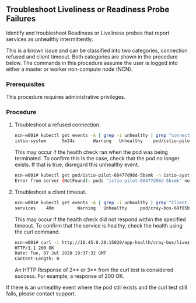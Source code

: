 ## Troubleshoot Liveliness or Readiness Probe Failures

Identify and troubleshoot Readiness or Liveliness probes that report services as unhealthy intermittently.

This is a known issue and can be classified into two categories, connection refused and client timeout. Both categories are shown in the procedure below. The commands in this procedure assume the user is logged into either a master or worker non-compute node \(NCN\).

### Prerequisites

This procedure requires administrative privileges.

### Procedure

1.  Troubleshoot a refused connection.

    ```bash
    ncn-w001# kubectl get events -A | grep -i unhealthy | grep "connection refused"
    istio-system      5m24s       Warning   Unhealthy    pod/istio-pilot-68477d98d-5bsmk      Readiness probe failed: Get http://10.45.0.100:8080/ready: dial tcp 10.45.0.100:8080: connect: connection refused
    ```

    This may occur if the health check ran when the pod was being terminated. To confirm this is the case, check that the pod no longer exists. If that is true, disregard this unhealthy event.

    ```bash
    ncn-w001# kubectl get pod/istio-pilot-68477d98d-5bsmk -n istio-system
    Error from server (NotFound): pods "istio-pilot-68477d98d-5bsmk" not found
    ```

2.  Troubleshoot a client timeout.

    ```bash
    ncn-w001# kubectl get events -A | grep -i unhealthy | grep "Client.Timeout\|DeadlineExceeded"
    services    40m         Warning   Unhealthy     pod/cray-bos-69f85bcd89-vdq52      Liveness probe failed: Get http://10.45.0.20:15020/app-health/cray-bos/livez: net/http: request canceled (Client.Timeout exceeded while awaiting headers)
    ```

    This may occur if the health check did not respond within the specified timeout. To confirm that the service is healthy, check the health using the curl command.

    ```bash
    ncn-w001# curl -i http://10.45.0.20:15020/app-health/cray-bos/livez
    HTTP/1.1 200 OK
    Date: Tue, 07 Jul 2020 19:37:32 GMT
    Content-Length: 0
    ```

    An HTTP Response of 2\*\* or 3\*\* from the curl test is considered success. For example, a response of 200 OK.


If there is an unhealthy event where the pod still exists and the curl test still fails, please contact support.




